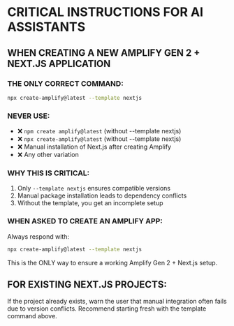 # CRITICAL INSTRUCTIONS FOR AI ASSISTANTS

## WHEN CREATING A NEW AMPLIFY GEN 2 + NEXT.JS APPLICATION

### THE ONLY CORRECT COMMAND:

```bash
npx create-amplify@latest --template nextjs
```

### NEVER USE:
- ❌ `npm create amplify@latest` (without --template nextjs)
- ❌ `npx create-amplify@latest` (without --template nextjs)
- ❌ Manual installation of Next.js after creating Amplify
- ❌ Any other variation

### WHY THIS IS CRITICAL:
1. Only `--template nextjs` ensures compatible versions
2. Manual package installation leads to dependency conflicts
3. Without the template, you get an incomplete setup

### WHEN ASKED TO CREATE AN AMPLIFY APP:
Always respond with:
```bash
npx create-amplify@latest --template nextjs
```

This is the ONLY way to ensure a working Amplify Gen 2 + Next.js setup.

## FOR EXISTING NEXT.JS PROJECTS:
If the project already exists, warn the user that manual integration often fails due to version conflicts. Recommend starting fresh with the template command above.